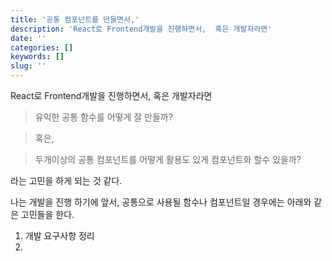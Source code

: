 ```yaml
---
title: '공통 컴포넌트를 만들면서,'
description: 'React로 Frontend개발을 진행하면서,  혹은 개발자라면'
date: ''
categories: []
keywords: []
slug: ''
---
```


React로 Frontend개발을 진행하면서, 혹은 개발자라면

> 유익한 공통 함수를 어떻게 잘 만들까? 

> 혹은,

> 두개이상의 공통 컴포넌트를 어떻게 활용도 있게 컴포넌트화 할수 있을까?

라는 고민을 하게 되는 것 같다.

나는 개발을 진행 하기에 앞서, 공통으로 사용될 함수나 컴포넌트일 경우에는 아래와 같은 고민들을 한다.

1.  개발 요구사항 정리
2.